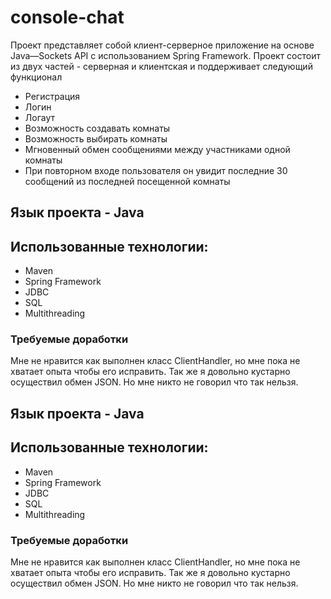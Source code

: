 # console-chat
Проект представляет собой клиент-серверное приложение на основе Java—Sockets API с использованием Spring Framework.
Проект состоит из двух частей - серверная и клиентская и поддерживает следующий функционал
- Регистрация
- Логин
- Логаут
- Возможность создавать комнаты
- Возможность выбирать комнаты
- Мгновенный обмен сообщениями между участниками одной комнаты
- При повторном входе пользователя он увидит последние 30 сообщений из последней посещенной комнаты

## Язык проекта - Java
## Использованные технологии:
- Maven
- Spring Framework
- JDBC
- SQL
- Multithreading
### Требуемые доработки
Мне не нравится как выполнен класс ClientHandler, но мне пока не хватает опыта чтобы его исправить.
Так же я довольно кустарно осуществил обмен JSON. Но мне никто не говорил что так нельзя.
## Язык проекта - Java
## Использованные технологии:
- Maven
- Spring Framework
- JDBC
- SQL
- Multithreading
### Требуемые доработки
Мне не нравится как выполнен класс ClientHandler, но мне пока не хватает опыта чтобы его исправить.
Так же я довольно кустарно осуществил обмен JSON. Но мне никто не говорил что так нельзя.
